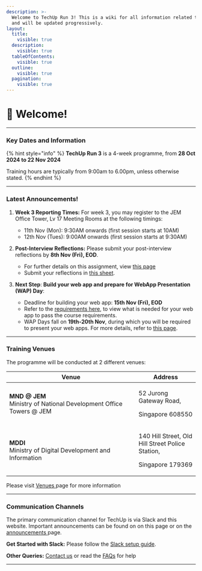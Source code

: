 ```yaml
---
description: >-
  Welcome to TechUp Run 3! This is a wiki for all information related to TechUp
  and will be updated progressively.
layout:
  title:
    visible: true
  description:
    visible: true
  tableOfContents:
    visible: true
  outline:
    visible: true
  pagination:
    visible: true
---
```


# 👋 Welcome!

***

### Key Dates and Information

{% hint style="info" %}
**TechUp Run 3** is a 4-week programme, from **28 Oct 2024 to 22 Nov 2024**

Training hours are typically from 9:00am to 6.00pm, unless otherwise stated.
{% endhint %}

***

### Latest Announcements! <a href="#announcements-board" id="announcements-board"></a>

1.  **Week 3 Reporting Times:** For week 3, you may register to the JEM Office Tower, Lv 17 Meeting Rooms at the following timings:&#x20;

    * 11th Nov (Mon): 9:30AM onwards (first session starts at 10AM)
    * 12th Nov (Tues): 9:00AM onwards (first session starts at 9:30AM)


2.  **Post-Interview Reflections:** Please submit your post-interview reflections by **8th Nov (Fri), EOD**.

    * For further details on this assignment, view [this page](techup-challenge/post-user-interview-reflections-8-nov.md)
    * Submit your reflections in [this sheet](https://docs.google.com/spreadsheets/d/1BBYjDF0dL5Qy0F\_1kIXR9FjWSi8p1RAOyg7f933XqwQ/edit?usp=sharing).&#x20;


3. **Next Step**: **Build your web app and prepare for WebApp Presentation (WAP) Day**:
   * Deadline for building your web app: **15th Nov (Fri), EOD**
   * Refer to the [requirements here](about-techup/expected-deliverables/web-app-requirements.md), to view what is needed for your web app to pass the course requirements.
   * WAP Days fall on **19th-20th Nov**, during which you will be required to present your web apps. For more details, refer to [this page](techup-challenge/webapp-presentation-wap-day-19-20-nov/).&#x20;

***

### Training Venues

The programme will be conducted at 2 different venues:

<table><thead><tr><th width="328">Venue</th><th>Address</th></tr></thead><tbody><tr><td><strong>MND @ JEM</strong><br>Ministry of National Development Office Towers @ JEM</td><td><p>52 Jurong Gateway Road,</p><p>Singapore 608550</p></td></tr><tr><td><strong>MDDI</strong><br>Ministry of Digital Development and Information</td><td><p>140 Hill Street, Old Hill Street Police Station, </p><p>Singapore 179369</p></td></tr></tbody></table>

Please visit [Venues ](readme/venues.md)page for more information

***

### Communication Channels

The primary communication channel for TechUp is via Slack and this website. Important announcements can be found on on this page or on the [announcements ](announcements.md)page.

**Get Started with Slack:** Please follow the [Slack setup guide](pre-work/tooling-and-software/slack.md).

**Other Queries:** [Contact us](readme/contact-persons.md) or read the [FAQs](readme/frequently-asked-questions.md) for help

***

